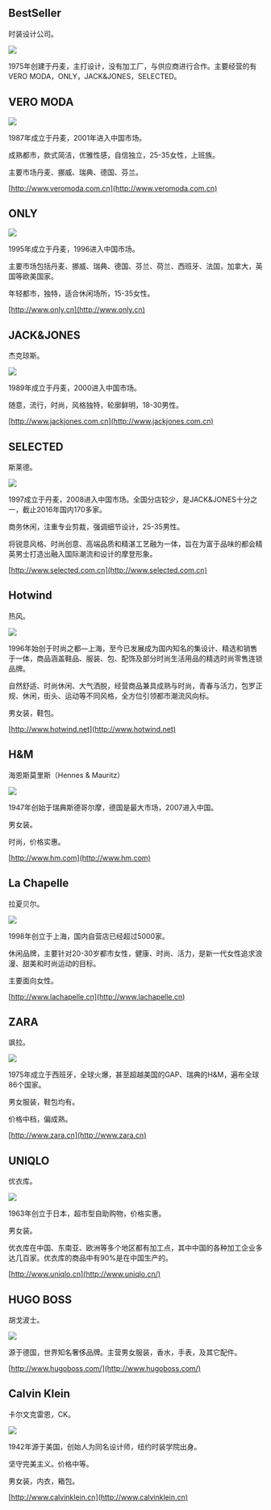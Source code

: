 ## BestSeller

时装设计公司。

![](/assets/bestseller.png)

1975年创建于丹麦，主打设计，没有加工厂，与供应商进行合作。主要经营的有VERO MODA，ONLY，JACK&JONES，SELECTED。

## VERO MODA

![](/assets/veromoda.png)

1987年成立于丹麦，2001年进入中国市场。

成熟都市，款式简洁，优雅性感，自信独立，25-35女性，上班族。

主要市场丹麦、挪威、瑞典、德国、芬兰。

[http://www.veromoda.com.cn](http://www.veromoda.com.cn)

## ONLY

![](/assets/only.png)

1995年成立于丹麦，1996进入中国市场。

主要市场包括丹麦、挪威、瑞典、德国、芬兰、荷兰、西班牙、法国，加拿大，英国等欧美国家。

年轻都市，独特，适合休闲场所，15-35女性。

[http://www.only.cn](http://www.only.cn)

## JACK&JONES

杰克琼斯。

![](/assets/jackjones.png)

1989年成立于丹麦，2000进入中国市场。

随意，流行，时尚，风格独特，轮廓鲜明，18-30男性。

[http://www.jackjones.com.cn](http://www.jackjones.com.cn)

## SELECTED

斯莱德。

![](/assets/selected.png)

1997成立于丹麦，2008进入中国市场。全国分店较少，是JACK&JONES十分之一，截止2016年国内170多家。

商务休闲，注重专业剪裁，强调细节设计，25-35男性。

将锐意风格、时尚创意、高端品质和精湛工艺融为一体，旨在为富于品味的都会精英男士打造出融入国际潮流和设计的摩登形象。

[http://www.selected.com.cn](http://www.selected.com.cn)

## Hotwind

热风。

![](/assets/hotwind.png)

1996年始创于时尚之都—上海，至今已发展成为国内知名的集设计、精选和销售于一体，商品涵盖鞋品、服装、包、配饰及部分时尚生活用品的精选时尚零售连锁品牌。

自然舒适、时尚休闲、大气洒脱，经营商品兼具成熟与时尚，青春与活力，包罗正规、休闲，街头、运动等不同风格，全方位引领都市潮流风向标。

男女装，鞋包。

[http://www.hotwind.net](http://www.hotwind.net)

## H&M

海恩斯莫里斯（Hennes & Mauritz）

![](/assets/hm.png)

1947年创始于瑞典斯德哥尔摩，德国是最大市场，2007进入中国。

男女装。

时尚，价格实惠。

[http://www.hm.com](http://www.hm.com)

## La Chapelle

拉夏贝尔。

![](/assets/lachapelle.png)

1998年创立于上海，国内自营店已经超过5000家。

休闲品牌，主要针对20-30岁都市女性，健康、时尚、活力，是新一代女性追求浪漫、甜美和时尚运动的目标。

主要面向女性。

[http://www.lachapelle.cn](http://www.lachapelle.cn)

## ZARA

飒拉。

![](/assets/zara.png)

1975年成立于西班牙，全球火爆，甚至超越美国的GAP、瑞典的H&M，遍布全球86个国家。

男女服装，鞋包均有。

价格中档，偏成熟。

[http://www.zara.cn](http://www.zara.cn)

## UNIQLO

优衣库。

![](/assets/uniqlo.png)

1963年创立于日本，超市型自助购物，价格实惠。

男女装。

优衣库在中国、东南亚、欧洲等多个地区都有加工点，其中中国的各种加工企业多达几百家。优衣库的商品中有90%是在中国生产的。

[http://www.uniqlo.cn](http://www.uniqlo.cn/)

## HUGO BOSS

胡戈波士。

![](/assets/hugoboss.png)

源于德国，世界知名奢侈品牌。主营男女服装，香水，手表，及其它配件。

[http://www.hugoboss.com/](http://www.hugoboss.com/)

## Calvin Klein

卡尔文克雷恩，CK。

![](/assets/calvinklein.png)

1942年源于美国，创始人为同名设计师，纽约时装学院出身。

坚守完美主义。价格中等。

男女装，内衣，箱包。

[http://www.calvinklein.cn](http://www.calvinklein.cn)

